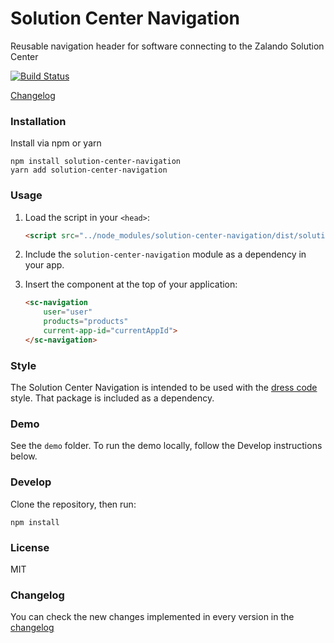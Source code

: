 # Solution Center Navigation
Reusable navigation header for software connecting to the Zalando Solution Center

[![Build Status](https://travis-ci.org/zalando-incubator/solution-center-navigation.svg?branch=master)](https://travis-ci.org/zalando-incubator/solution-center-navigation)

[Changelog](CHANGELOG.md)

### Installation

Install via npm or yarn

```shell
npm install solution-center-navigation
yarn add solution-center-navigation
```

### Usage

1. Load the script in your `<head>`:

    ```html
    <script src="../node_modules/solution-center-navigation/dist/solution-center-navigation.js"></script>
    ```

2. Include the `solution-center-navigation` module as a dependency in your app.

3. Insert the component at the top of your application:

    ```html
    <sc-navigation
        user="user"
        products="products"
        current-app-id="currentAppId">
    </sc-navigation>
    ```

### Style

The Solution Center Navigation is intended to be used with the [dress code](https://github.com/zalando/dress-code) style. That package is included as a dependency.

### Demo

See the `demo` folder. To run the demo locally, follow the Develop instructions below.

### Develop

Clone the repository, then run:

```shell
npm install
```

### License
MIT

### Changelog

You can check the new changes implemented in every version in the [changelog](CHANGELOG.md)
